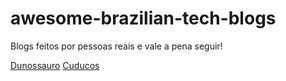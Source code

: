 # awesome-brazilian-tech-blogs
Blogs feitos por pessoas reais e vale a pena seguir!

[Dunossauro](https://blog.dunossauro.com/)
[Cuducos](https://cuducos.me/blog/)
